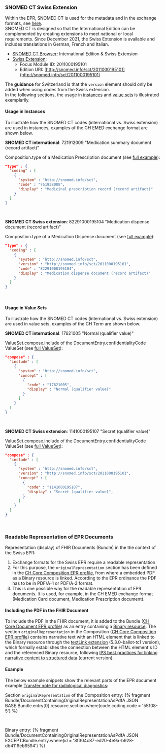 ### SNOMED CT Swiss Extension
Within the EPR, SNOMED CT is used for the metadata and in the exchange formats, see [here](index.html#metadata-annex-3-and-annex-9).   
SNOMED CT is designed so that the International Edition can be complemented by creating extensions to meet national or local requirements. Since December 2021, the Swiss Extension is available and includes translations in German, French and Italian. 

* [SNOMED CT Browser](https://browser.ihtsdotools.org/): International Edition & Swiss Extension
* [Swiss Extension](https://confluence.ihtsdotools.org/display/DOCEXTPG/4.4.2+Edition+URI+Examples): 
   * Focus Module ID: 2011000195101
   * Edition URI: [http://snomed.info/sct/2011000195101](http://snomed.info/sct/2011000195101) 

The **guidance** for Switzerland is that the `version` element should only be added when using codes from the Swiss extension.    
In the following sections, the usage in [instances](#usage-in-instances) and [value sets](#usage-in-value-sets) is illustrated exemplarily.

#### Usage in Instances
To illustrate how the SNOMED CT codes (international vs. Swiss extension) are used in instances, examples of the CH EMED exchange format are shown below.  

**SNOMED CT international**: 721912009 "Medication summary document (record artifact)"   

Composition.type of a Medication Prescription document (see [full example](https://fhir.ch/ig/ch-emed/Bundle-2-6-MedicationPrescription.json.html)):
```json
"type" : {
  "coding" : [
    {
      "system" : "http://snomed.info/sct",
      "code" : "761938008",
      "display" : "Medicinal prescription record (record artifact)"
    }
  ]
}
```
<p>&nbsp;</p>

**SNOMED CT Swiss extension**: 82291000195104 "Medication dispense document (record artifact)"   

Composition.type of a Medication Dispense document (see [full example](https://fhir.ch/ig/ch-emed/Bundle-1-2-MedicationDispense.json.html)): 
```json
"type" : {
  "coding" : [
    {
      "system" : "http://snomed.info/sct",
      "version" : "http://snomed.info/sct/2011000195101",
      "code" : "82291000195104",
      "display" : "Medication dispense document (record artifact)"
    }
  ]
}
```
<p>&nbsp;</p>

#### Usage in Value Sets
To illustrate how the SNOMED CT codes (international vs. Swiss extension) are used in value sets, examples of the CH Term are shown below.  

**SNOMED CT international**: 17621005 "Normal (qualifier value)"    

ValueSet.compose.include of the DocumentEntry.confidentialityCode ValueSet (see [full ValueSet](https://fhir.ch/ig/ch-term/ValueSet-DocumentEntry.confidentialityCode.html)):
```json
"compose" : {
  "include" : [
    {
      "system" : "http://snomed.info/sct",
      "concept" : [
        {
          "code" : "17621005",
          "display" : "Normal (qualifier value)"
        }
      ]
    }
  ]
}
```
<p>&nbsp;</p>

**SNOMED CT Swiss extension**: 1141000195107 "Secret (qualifier value)"      

ValueSet.compose.include of the DocumentEntry.confidentialityCode ValueSet (see [full ValueSet](https://fhir.ch/ig/ch-term/ValueSet-DocumentEntry.confidentialityCode.html)):
```json
"compose" : {
  "include" : [
    {
      "system" : "http://snomed.info/sct",
      "version" : "http://snomed.info/sct/2011000195101",
      "concept" : [
        {
          "code" : "1141000195107",
          "display" : "Secret (qualifier value)",
        }
      ]
    }
  ]
}
```
<p>&nbsp;</p>


### Readable Representation of EPR Documents
Representation (display) of FHIR Documents (Bundle) in the the context of the Swiss EPR:

1. Exchange formats for the Swiss EPR require a readable representation.
2. For this purpose, the `originalRepresentation` section has been defined in the [CH Core Composition EPR profile](StructureDefinition-ch-core-composition-epr.html), from where a embedded PDF as a Binary resource is linked. According to the EPR ordinance the PDF has to be in PDF/A-1 or PDF/A-2 format.
3. This is one possible way for the readable representation of EPR documents. It is used, for example, in the CH EMED exchange format (Medication Card document, Medication Prescription document). 

#### Including the PDF in the FHIR Document
To include the PDF in the FHIR document, it is added to the Bundle ([CH Core Document EPR profile](StructureDefinition-ch-core-document-epr.html)) as an entry containing a [Binary resource](https://hl7.org/fhir/R4/binary.html). The section `originalRepresentation` in the Composition ([CH Core Composition EPR profile](StructureDefinition-ch-core-composition-epr.html)) contains narrative text with an HTML element that is linked to the Binary resource through the [textLink extension](https://hl7.org/fhir/extensions/5.3.0-ballot-tc1/StructureDefinition-textLink.html) (5.3.0-ballot-tc1 version), which formally establishes the connection between the HTML element's ID and the referenced Binary resource, following [IPS best practices for linking narrative content to structured data](https://build.fhir.org/ig/HL7/fhir-ips/Design-Conventions.html#linking-narrative-to-discrete-fhir-resources) (current version).

#### Example
The below example snippets show the relevant parts of the EPR document example [Transfer note for radiological diagnostics](Bundle-DocumentContainingOriginalRepresentationAsPdfA.json.html):

Section `originalRepresentation` of the Composition entry: 
{% fragment Bundle/DocumentContainingOriginalRepresentationAsPdfA JSON BASE:Bundle.entry[0].resource.section.where(code.coding.code = '55108-5') %}

<p>&nbsp;</p>

Binary entry: 
{% fragment Bundle/DocumentContainingOriginalRepresentationAsPdfA JSON EXCEPT:Bundle.entry.where(id = '8f304c87-ed20-4e9a-b928-db4116eb6594') %}

<p>&nbsp;</p>
